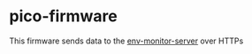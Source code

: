 # pico-firmware
This firmware sends data to the [env-monitor-server](https://github.com/husaincode/env-monitor-server) over HTTPs
